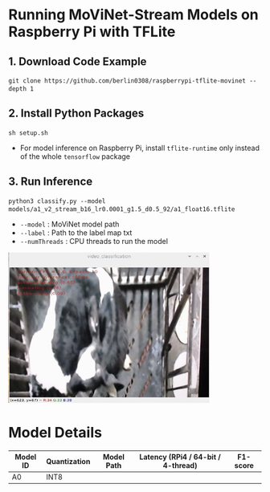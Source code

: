 #  Running MoViNet-Stream Models on Raspberry Pi with TFLite


## 1. Download Code Example

```
git clone https://github.com/berlin0308/raspberrypi-tflite-movinet --depth 1
```

## 2. Install Python Packages

```
sh setup.sh
```

+ For model inference on Raspberry Pi, install ```tflite-runtime``` only instead of the whole ```tensorflow``` package

## 3. Run Inference

```
python3 classify.py --model models/a1_v2_stream_b16_lr0.0001_g1.5_d0.5_92/a1_float16.tflite
```

+ ```--model``` : MoViNet model path
+ ```--label``` : Path to the label map txt
+ ```--numThreads``` : CPU threads to run the model

<img src="display.jpg" style="width:400px;height:300px;">

# Model Details

| Model ID | Quantization | Model Path | Latency (RPi4 / 64-bit / 4-thread) | F1-score |
|----------|--------------|------------|---------------------------|----------|
| A0 | INT8 | 
